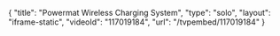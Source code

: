 {
    "title": "Powermat Wireless Charging System",
    "type": "solo",
    "layout": "iframe-static",
    "videoId": "117019184",
    "url": "\/tvpembed\/117019184"
}